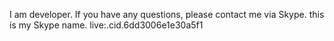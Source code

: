 I am developer.
If you have any questions, please contact me via Skype.
this is my Skype name.
        live:.cid.6dd3006e1e30a5f1
